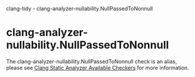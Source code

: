clang-tidy - clang-analyzer-nullability.NullPassedToNonnull

</div>

<div class="meta"
http-equiv=refresh="5;URL=https://clang.llvm.org/docs/analyzer/checkers.html#nullability-nullpassedtononnull">

</div>

# clang-analyzer-nullability.NullPassedToNonnull

The clang-analyzer-nullability.NullPassedToNonnull check is an alias,
please see [Clang Static Analyzer Available
Checkers](https://clang.llvm.org/docs/analyzer/checkers.html#nullability-nullpassedtononnull)
for more information.
